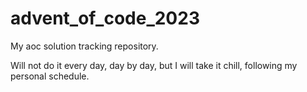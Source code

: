 # advent_of_code_2023
My aoc solution tracking repository.

Will not do it every day, day by day, but I will take it chill, following my personal schedule.
